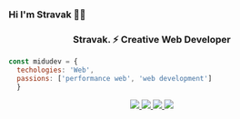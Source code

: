 ### Hi I'm Stravak 👨‍💻
<h3 align="center">Stravak. ⚡ Creative Web Developer</h3>






```js
const midudev = {
  techologies: 'Web',
  passions: ['performance web', 'web development']
  }
  ``` 

  
  <p align="center">
   
   <a href="https://t.me/stravak"/>
      <img src="https://img.shields.io/badge/Telegram-2CA5E0?style=for-the-badge&logo=telegram&logoColor=white" /> 
      </a>
      <a href="https://discord.gg/8PZeVXfb"/>
      <img src="https://img.shields.io/badge/Discord-7289DA?style=for-the-badge&logo=discord&logoColor=white" />
      </a>
      <a href="https://www.instagram.com/leo_2003h/" />
      <img src="https://img.shields.io/badge/Instagram-E4405F?style=for-the-badge&logo=instagram&logoColor=white" />
      </a>
      <a href="https://www.tiktok.com/@stravak" />
      <img src="https://img.shields.io/badge/TikTok-000000?style=for-the-badge&logo=tiktok&logoColor=white" />
      </a>
  
<!--
**Leowww2947/Leowww2947** is a ✨ _special_ ✨ repository because its `README.md` (this file) appears on your GitHub profile.

Here are some ideas to get you started:

- 🔭 I’m currently working on ...
- 🌱 I’m currently learning ...
- 👯 I’m looking to collaborate on ...
- 🤔 I’m looking for help with ...
- 💬 Ask me about ...
- 📫 How to reach me: ...
- 😄 Pronouns: ...
- ⚡ Fun fact: ...
-->
 
